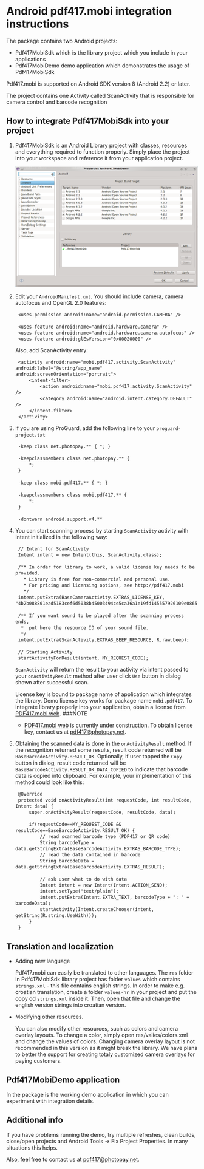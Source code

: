 # Android pdf417.mobi integration instructions

The package contains two Android projects: 

 - Pdf417MobiSdk which is the library project which you include in your applications
 - Pdf417MobiDemo demo application which demonstrates the usage of Pdf417MobiSdk
 
 Pdf417.mobi is supported on Android SDK version 8 (Android 2.2) or later.
 
 The project contains one Activity called ScanActivity that is responsible for camera control and barcode recognition

## How to integrate Pdf417MobiSdk into your project

1. Pdf417MobiSdk is an Android Library project with classes, resources and everything required to function properly. 
Simply place the project into your workspace and reference it from your application project. 

	![Referencing Pdf417MobiSdk](libraryref.png)
 	
2. Edit your `AndroidManifest.xml`. You should include camera, camera autofocus and OpenGL 2.0 features:

   		<uses-permission android:name="android.permission.CAMERA" />

   		<uses-feature android:name="android.hardware.camera" />
    	<uses-feature android:name="android.hardware.camera.autofocus" />
    	<uses-feature android:glEsVersion="0x00020000" />
	
	Also, add ScanActivity entry:
	
		<activity android:name="mobi.pdf417.activity.ScanActivity" android:label="@string/app_name" android:screenOrientation="portrait">
			<intent-filter>
				<action android:name="mobi.pdf417.activity.ScanActivity" />
				<category android:name="android.intent.category.DEFAULT" />			
			</intent-filter>
		</activity>
		
3. If you are using ProGuard, add the following line to your `proguard-project.txt`
 
 		-keep class net.photopay.** { *; }

		-keepclassmembers class net.photopay.** {
    		*;
		}
				
        -keep class mobi.pdf417.** { *; }
        
        -keepclassmembers class mobi.pdf417.** { 
            *; 
        }

		-dontwarn android.support.v4.**
 
4. You can start scanning process by starting `ScanActivity` activity with Intent initialized in the following way:
    
		// Intent for ScanActivity
		Intent intent = new Intent(this, ScanActivity.class);
		
		/** In order for library to work, a valid license key needs to be provided.
		  * Library is free for non-commercial and personal use.
		  * For pricing and licensing options, see http://pdf417.mobi
		  */
		intent.putExtra(BaseCameraActivity.EXTRAS_LICENSE_KEY, "4b2b088801ead5183cef6d5038b45003494ce5ca36a1e19fd145557926109e0865a1e794438f6c12a0");
		
        /** If you want sound to be played after the scanning process ends, 
         *  put here the resource ID of your sound file. 
         */
        intent.putExtra(ScanActivity.EXTRAS_BEEP_RESOURCE, R.raw.beep);
				
		// Starting Activity
		startActivityForResult(intent, MY_REQUEST_CODE);
		

	`ScanActivity` will return the result to your activity via intent passed to your `onActivityResult` method after user click `Use` button in dialog shown after successful scan.

	License key is bound to package name of application which integrates the library. Demo license key works for package name `mobi.pdf417`. To integrate library properly into your application, obtain a license from [PDF417.mobi web]. 
###NOTE
    - [PDF417.mobi web] is currently under construction. To obtain license key, contact us at <pdf417@photopay.net>. 
	
5. Obtaining the scanned data is done in the `onActivityResult` method. If the recognition returned some results, result code returned will be `BaseBarcodeActivity.RESULT_OK`. Optionally, if user tapped the `Copy` button in dialog, result code returned will be `BaseBarcodeActivity.RESULT_OK_DATA_COPIED` to indicate that barcode data is copied into clipboard. For example, your implementation of this method could look like this:

		@Override
		protected void onActivityResult(int requestCode, int resultCode, Intent data) {
			super.onActivityResult(requestCode, resultCode, data);
			
            if(requestCode==MY_REQUEST_CODE && resultCode==BaseBarcodeActivity.RESULT_OK) {
                // read scanned barcode type (PDF417 or QR code)
                String barcodeType = data.getStringExtra(BaseBarcodeActivity.EXTRAS_BARCODE_TYPE);
                // read the data contained in barcode
                String barcodeData = data.getStringExtra(BaseBarcodeActivity.EXTRAS_RESULT);
                
                // ask user what to do with data
                Intent intent = new Intent(Intent.ACTION_SEND);
                intent.setType("text/plain");
                intent.putExtra(Intent.EXTRA_TEXT, barcodeType + ": " + barcodeData);
                startActivity(Intent.createChooser(intent, getString(R.string.UseWith)));
            }
		}

## Translation and localization

- Adding new language

	Pdf417.mobi can easily be translated to other languages. The `res` folder in Pdf417MobiSdk library project has folder `values` which contains `strings.xml` - this file contains english strings. In order to make e.g. croatian translation, create a folder `values-hr` in your project and put the copy od `strings.xml` inside it. Then, open that file and change the english version strings into croatian version. 

- Modifying other resources.

	You can also modify other resources, such as colors and camera overlay layouts. To change a color, simply open res/valies/colors.xml and change the values of colors. Changing camera overlay layout is not recommended in this version as it might break the library. We have plans to better the support for creating totaly customized camera overlays for paying customers.

## Pdf417MobiDemo application

In the package is the working demo application in which you can experiment with integration details.

## Additional info

If you have problems running the demo, try multiple refreshes, clean builds, close/open projects and Android Tools -> Fix Project Properties. In many situations this helps.

Also, feel free to contact us at <pdf417@photopay.net>.

[javadoc]: Javadoc/index.html
[PDF417.mobi web]: http://pdf417.mobi